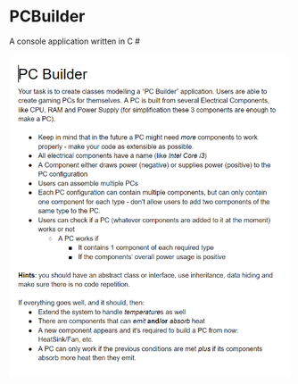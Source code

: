 # PCBuilder

A console application written in C #

![Screenshot1](/PCBuilder/Description/PCBuilder.png?raw=true)
